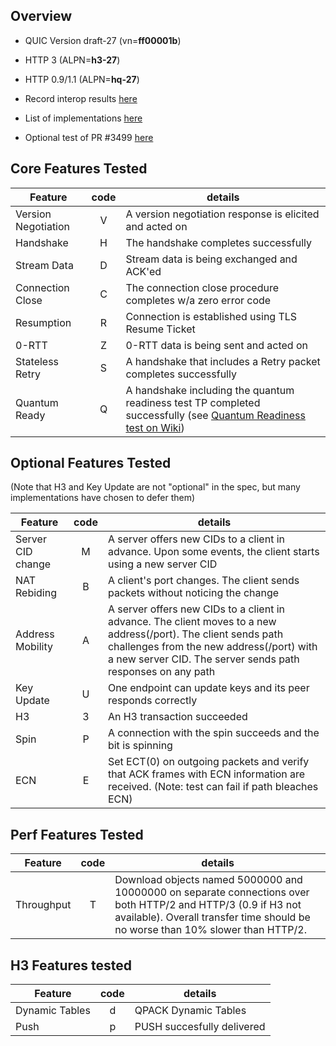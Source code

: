 ## Overview

* QUIC Version draft-27 (vn=**ff00001b**)

* HTTP 3 (ALPN=**h3-27**)

* HTTP 0.9/1.1 (ALPN=**hq-27**)

* Record interop results [here](https://docs.google.com/spreadsheets/d/1D0tW89vOoaScs3IY9RGC0UesWGAwE6xyLk0l4JtvTVg/edit#gid=438405370)

* List of implementations [here](https://github.com/quicwg/base-drafts/wiki/Implementations)

* Optional test of PR #3499 [here](https://github.com/quicwg/base-drafts/wiki/Testing-the-authentication-of-connection-ID-before-draft-28)

## Core Features Tested

|Feature | code | details  |
|--------------------|:---:|------------------------|
|Version Negotiation | V | A version negotiation response is elicited and acted on |
|Handshake | H | The handshake completes successfully |
|Stream Data | D | Stream data is being exchanged and ACK'ed |
|Connection Close | C | The connection close procedure completes w/a zero error code |
|Resumption | R | Connection is established using TLS Resume Ticket |
|0-RTT | Z | 0-RTT data is being sent and acted on |
|Stateless Retry | S | A handshake that includes a Retry packet completes successfully |
|Quantum Ready | Q | A handshake including the quantum readiness test TP completed successfully (see [Quantum Readiness test on Wiki](https://github.com/quicwg/base-drafts/wiki/Quantum-Readiness-test)) |

## Optional Features Tested

(Note that H3 and Key Update are not "optional" in the spec, but many implementations have chosen to defer them)

|Feature | code | details  |
|--------------------|:---:|------------------------|
|Server CID change| M | A server offers new CIDs to a client in advance. Upon some events, the client starts using a new server CID |
|NAT Rebiding| B | A client's port changes. The client sends packets without noticing the change |
|Address Mobility | A | A server offers new CIDs to a client in advance. The client moves to a new address(/port). The client sends path challenges from the new address(/port) with a new server CID. The server sends path responses on any path |
|Key Update | U | One endpoint can update keys and its peer responds correctly |
|H3 | 3 | An H3 transaction succeeded |
|Spin | P | A connection with the spin succeeds and the bit is spinning |
|ECN | E | Set ECT(0) on outgoing packets and verify that ACK frames with ECN information are received. (Note: test can fail if path bleaches ECN) |

## Perf Features Tested
|Feature | code | details  |
|--------------------|:---:|------------------------|
|Throughput | T | Download objects named 5000000 and 10000000 on separate connections over both HTTP/2 and HTTP/3 (0.9 if H3 not available). Overall transfer time should be no worse than 10% slower than HTTP/2. |

## H3 Features tested
|Feature | code | details  |
|--------------------|:---:|------------------------|
|Dynamic Tables | d | QPACK Dynamic Tables |
|Push | p | PUSH succesfully delivered |